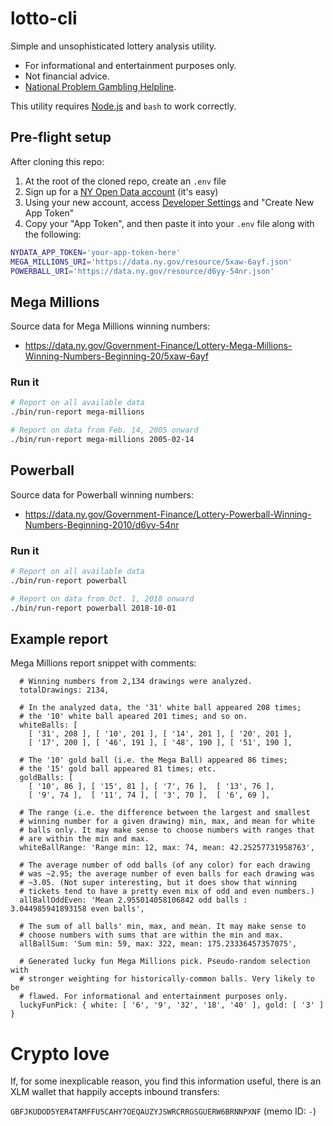 # lotto-cli

Simple and unsophisticated lottery analysis utility.

* For informational and entertainment purposes only.
* Not financial advice.
* [National Problem Gambling Helpline](https://www.ncpgambling.org/).

This utility requires [Node.js](https://nodejs.org/en/) and `bash` to work correctly.

## Pre-flight setup

After cloning this repo:

1. At the root of the cloned repo, create an `.env` file
2. Sign up for a [NY Open Data account](https://data.ny.gov/login) (it's easy)
3. Using your new account, access [Developer Settings](https://data.ny.gov/profile/edit/developer_settings) and "Create New App Token"
4. Copy your "App Token", and then paste it into your `.env` file along with the following:

```bash
NYDATA_APP_TOKEN='your-app-token-here'
MEGA_MILLIONS_URI='https://data.ny.gov/resource/5xaw-6ayf.json'
POWERBALL_URI='https://data.ny.gov/resource/d6yy-54nr.json'
```

## Mega Millions

Source data for Mega Millions winning numbers:
* https://data.ny.gov/Government-Finance/Lottery-Mega-Millions-Winning-Numbers-Beginning-20/5xaw-6ayf

### Run it

```bash
# Report on all available data
./bin/run-report mega-millions

# Report on data from Feb. 14, 2005 onward
./bin/run-report mega-millions 2005-02-14
```

## Powerball

Source data for Powerball winning numbers:
* https://data.ny.gov/Government-Finance/Lottery-Powerball-Winning-Numbers-Beginning-2010/d6yy-54nr

### Run it

```bash
# Report on all available data
./bin/run-report powerball

# Report on data from Oct. 1, 2018 onward
./bin/run-report powerball 2018-10-01
```

## Example report

Mega Millions report snippet with comments:

```
  # Winning numbers from 2,134 drawings were analyzed.
  totalDrawings: 2134,

  # In the analyzed data, the '31' white ball appeared 208 times;
  # the '10' white ball apeared 201 times; and so on.
  whiteBalls: [
    [ '31', 208 ], [ '10', 201 ], [ '14', 201 ], [ '20', 201 ],
    [ '17', 200 ], [ '46', 191 ], [ '48', 190 ], [ '51', 190 ],

  # The '10' gold ball (i.e. the Mega Ball) appeared 86 times;
  # the '15' gold ball appeared 81 times; etc.
  goldBalls: [
    [ '10', 86 ], [ '15', 81 ], [ '7', 76 ],  [ '13', 76 ],
    [ '9', 74 ],  [ '11', 74 ], [ '3', 70 ],  [ '6', 69 ],

  # The range (i.e. the difference between the largest and smallest
  # winning number for a given drawing) min, max, and mean for white
  # balls only. It may make sense to choose numbers with ranges that
  # are within the min and max.
  whiteBallRange: 'Range min: 12, max: 74, mean: 42.25257731958763',

  # The average number of odd balls (of any color) for each drawing
  # was ~2.95; the average number of even balls for each drawing was
  # ~3.05. (Not super interesting, but it does show that winning
  # tickets tend to have a pretty even mix of odd and even numbers.)
  allBallOddEven: 'Mean 2.955014058106842 odd balls : 3.044985941893158 even balls',

  # The sum of all balls' min, max, and mean. It may make sense to
  # choose numbers with sums that are within the min and max.
  allBallSum: 'Sum min: 59, max: 322, mean: 175.23336457357075',

  # Generated lucky fun Mega Millions pick. Pseudo-random selection with
  # stronger weighting for historically-common balls. Very likely to be
  # flawed. For informational and entertainment purposes only.
  luckyFunPick: { white: [ '6', '9', '32', '18', '40' ], gold: [ '3' ] }
```

# Crypto love

If, for some inexplicable reason, you find this information useful, there is an XLM wallet that happily accepts inbound transfers:

`GBFJKUDOD5YER4TAMFFU5CAHY7OEQAUZYJSWRCRRGSGUERW6BRNNPXNF` (memo ID: `-`)
